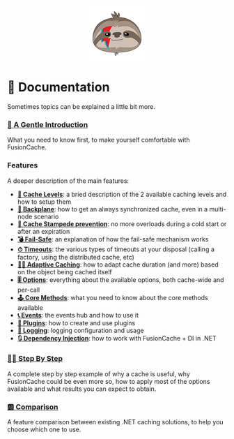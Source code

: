 ﻿<div align="center">

![FusionCache logo](logo-128x128.png)

</div>


# :book: Documentation

Sometimes topics can be explained a little bit more.


### [**🦄 A Gentle Introduction**](AGentleIntroduction.md)

What you need to know first, to make yourself comfortable with FusionCache.


### Features

A deeper description of the main features:

- [**🔀 Cache Levels**](CacheLevels.md): a bried description of the 2 available caching levels and how to setup them
- [**📢 Backplane**](Backplane.md): how to get an always synchronized cache, even in a multi-node scenario
- [**🚀 Cache Stampede prevention**](CacheStampede.md): no more overloads during a cold start or after an expiration
- [**💣 Fail-Safe**](FailSafe.md): an explanation of how the fail-safe mechanism works
- [**⏱ Timeouts**](Timeouts.md): the various types of timeouts at your disposal (calling a factory, using the distributed cache, etc)
- [**🧙‍♂️ Adaptive Caching**](AdaptiveCaching.md): how to adapt cache duration (and more) based on the object being cached itself
- [**🎚 Options**](Options.md): everything about the available options, both cache-wide and per-call
- [**🕹 Core Methods**](CoreMethods.md): what you need to know about the core methods available
- [**📞 Events**](Events.md): the events hub and how to use it
- [**🧩 Plugins**](Plugins.md): how to create and use plugins
- [**📜 Logging**](docs/Logging.md): logging configuration and usage
- [**🔃 Dependency Injection**](DependencyInjection.md): how to work with FusionCache + DI in .NET


### [**👩‍🏫 Step By Step**](StepByStep.md)

A complete step by step example of why a cache is useful, why FusionCache could be even more so, how to apply most of the options available and what results you can expect to obtain.


### [**🆎 Comparison**](Comparison.md)

A feature comparison between existing .NET caching solutions, to  help you choose which one to use.
